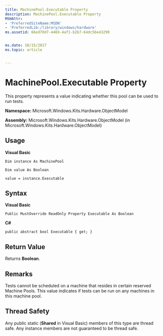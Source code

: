 ```yaml
---
title: MachinePool.Executable Property
description: MachinePool.Executable Property
MSHAttr:
- 'PreferredSiteName:MSDN'
- 'PreferredLib:/library/windows/hardware'
ms.assetid: 66ed70d7-4469-4af1-b2b7-64dc56e43290


ms.date: 10/15/2017
ms.topic: article


---
```


# MachinePool.Executable Property


This property represents a value indicating whether this pool can be used to run tests.

**Namespace:** Microsoft.Windows.Kits.Hardware.ObjectModel

**Assembly:** Microsoft.Windows.Kits.Hardware.ObjectModel (in Microsoft.Windows.Kits.Hardware.ObjectModel)

## <span id="Usage"></span><span id="usage"></span><span id="USAGE"></span>Usage


**Visual Basic**

`Dim instance As MachinePool`

`Dim value As Boolean`

`value = instance.Executable`

## <span id="Syntax"></span><span id="syntax"></span><span id="SYNTAX"></span>Syntax


**Visual Basic**

`Public MustOverride ReadOnly Property Executable As Boolean`

**C#**

`public abstract bool Executable { get; }`

## <span id="Return_Value"></span><span id="return_value"></span><span id="RETURN_VALUE"></span>Return Value


Returns **Boolean**.

## <span id="Remarks"></span><span id="remarks"></span><span id="REMARKS"></span>Remarks


Tests cannot be scheduled on a machine that resides in certain reserved Machine Pools. This value indicates if tests can be run on any machines in this machine pool.

## <span id="Thread_Safety"></span><span id="thread_safety"></span><span id="THREAD_SAFETY"></span>Thread Safety


Any public static (**Shared** in Visual Basic) members of this type are thread safe. Any instance members are not guaranteed to be thread safe.

 

 






